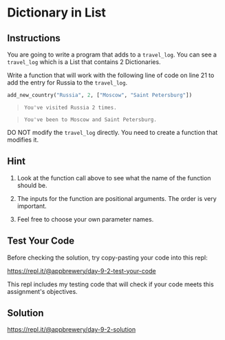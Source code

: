 # Dictionary in List

## Instructions

You are going to write a program that adds to a `travel_log`. You can see a `travel_log` which is a List that contains 2 Dictionaries.

Write a function that will work with the following line of code on line 21 to add the entry for Russia to the `travel_log`.

```python
add_new_country("Russia", 2, ["Moscow", "Saint Petersburg"])
```

> `You've visited Russia 2 times.`

>`You've been to Moscow and Saint Petersburg.`

DO NOT modify the `travel_log` directly. You need to create a function that modifies it.

## Hint

1. Look at the function call above to see what the name of the function should be.

2. The inputs for the function are positional arguments. The order is very important.

3. Feel free to choose your own parameter names.

## Test Your Code

Before checking the solution, try copy-pasting your code into this repl:

https://repl.it/@appbrewery/day-9-2-test-your-code

This repl includes my testing code that will check if your code meets this assignment's objectives.

## Solution

https://repl.it/@appbrewery/day-9-2-solution